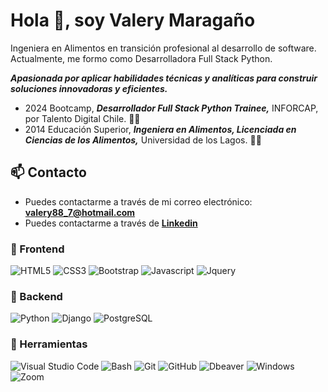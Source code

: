 # Hola 👋, soy Valery Maragaño

Ingeniera en Alimentos en transición profesional al desarrollo de software. 
Actualmente, me formo como Desarrolladora Full Stack Python.  

***Apasionada por aplicar habilidades técnicas y analíticas para construir soluciones innovadoras y eficientes.*** 
<!-- Puedes usar este espacio para incluir información sobre tu educación, tus certificaciones, tus proyectos, tus logros y tus metas profesionales.

Puedes implementar el resumen de Linkedin en este espacio, o puedes personalizarlo según tus necesidades y preferencias. -->
- 2024 Bootcamp, ***Desarrollador Full Stack Python Trainee,*** INFORCAP, por Talento Digital Chile. 👩‍💻
- 2014 Educación Superior, ***Ingeniera en Alimentos, Licenciada en Ciencias de los Alimentos,*** Universidad de los Lagos. 👩‍🎓
  
## 📫 Contacto

- Puedes contactarme a través de mi correo electrónico: **<valery88_7@hotmail.com>**
- Puedes contactarme a través de **[Linkedin](https://www.linkedin.com/in/valery-maraga%C3%B1o-4b22b0b3/)**
<!-- - Puedes visitar mi **[Portafolio](https://valyxp.github.io/mi_portafolio/)** -->

### 🎨 Frontend

![HTML5](https://img.shields.io/badge/HTML5-E34F26?style=for-the-badge&logo=html5&logoColor=white) ![CSS3](https://img.shields.io/badge/CSS3-1572B6?style=for-the-badge&logo=css3&logoColor=white) ![Bootstrap](https://img.shields.io/badge/Bootstrap-563D7C?style=for-the-badge&logo=bootstrap&logoColor=white) ![Javascript](https://img.shields.io/badge/Javascript-323330?style=for-the-badge&logo=javascript&logoColor=F7DF1E) ![Jquery](https://img.shields.io/badge/jQuery-0769AD?style=for-the-badge&logo=jquery&logoColor=white)

### 🔨 Backend

![Python](https://img.shields.io/badge/Python-3776AB?style=for-the-badge&logo=python&logoColor=white) ![Django](https://img.shields.io/badge/Django-092E20?style=for-the-badge&logo=django&logoColor=white) ![PostgreSQL](https://img.shields.io/badge/PostgreSQL-316192?style=for-the-badge&logo=postgresql&logoColor=white)

### 📎 Herramientas

![Visual Studio Code](https://img.shields.io/badge/Visual%20Studio%20Code-007ACC?style=for-the-badge&logo=visual-studio-code&logoColor=white) ![Bash](https://img.shields.io/badge/Bash-121011?style=for-the-badge&logo=gnu-bash&logoColor=white) ![Git](https://img.shields.io/badge/git-%23F05033.svg?style=for-the-badge&logo=git&logoColor=white) ![GitHub](https://img.shields.io/badge/github-%23121011.svg?style=for-the-badge&logo=github&logoColor=white)  ![Dbeaver](https://img.shields.io/badge/DBeaver-EE0000?style=for-the-badge&logo=dbeaver&logoColor=white) ![Windows](https://img.shields.io/badge/Windows-0078D6?style=for-the-badge&logo=windows&logoColor=white)  ![Zoom](https://img.shields.io/badge/Zoom-2D8CFF?style=for-the-badge&logo=zoom&logoColor=white)
